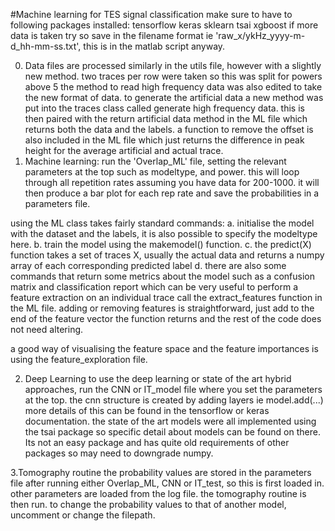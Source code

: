 #Machine learning for TES signal classification
make sure to have to following packages installed:
tensorflow
keras
sklearn
tsai
xgboost
if more data is taken try so save in the filename format ie 'raw_x/ykHz_yyyy-m-d_hh-mm-ss.txt', this is in the matlab script anyway.

0. Data files are processed similarly in the utils file, however with a slightly new method. two traces per row were taken so this was split for powers above 5
the method to read high frequency data was also edited to take the new format of data. to generate the artificial data a new method was put into the traces class
called generate high frequency data. this is then paired with the return artificial data method in the ML file which returns both the data and the labels. a function
to remove the offset is also included in the ML file which just returns the difference in peak height for the average artificial and actual trace.
1. Machine learning:
run the 'Overlap_ML' file, setting the relevant parameters at the top such as modeltype, and power. this will loop through all repetition rates
assuming you have data for 200-1000. it will then produce a bar plot for each rep rate and save the probabilities in a parameters file.

using the ML class takes fairly standard commands:
a. initialise the model with the dataset and the labels, it is also possible to specify the modeltype here.
b. train the model using the makemodel() function.
c. the predict(X) function takes a set of traces X, usually the actual data and returns a numpy array of each corresponding predicted label
d. there are also some commands that return some metrics about the model such as a confusion matrix and classification report which can be very useful
to perform a feature extraction on an individual trace call the extract_features function in the ML file. adding or removing features is straightforward, just add to the end
of the feature vector the function returns and the rest of the code does not need altering.

a good way of visualising the feature space and the feature importances is using the feature_exploration file.

2. Deep Learning
to use the deep learning or state of the art hybrid approaches, run the CNN or IT_model file where you set the parameters at the top.
the cnn structure is created by adding layers ie model.add(...) more details of this can be found in the tensorflow or keras documentation.
the state of the art models were all implemented using the tsai package so specific detail about models can be found on there. Its not an easy
package and has quite old requirements of other packages so may need to downgrade numpy.

3.Tomography routine
the probability values are stored in the parameters file after running either Overlap_ML, CNN or IT_test, so this is first loaded in. other parameters are loaded
from the log file. the tomography routine is then run. to change the probability values to that of another model, uncomment or change the filepath. 




